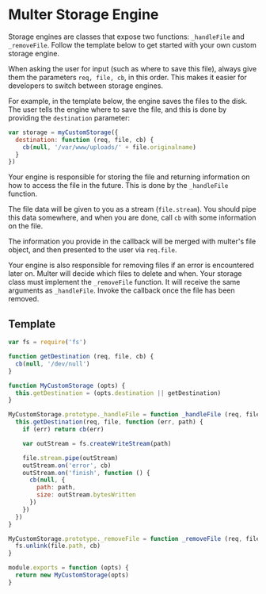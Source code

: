 # Multer Storage Engine

Storage engines are classes that expose two functions: `_handleFile` and `_removeFile`.
Follow the template below to get started with your own custom storage engine.

When asking the user for input (such as where to save this file), always give
them the parameters `req, file, cb`, in this order. This makes it easier for
developers to switch between storage engines.

For example, in the template below, the engine saves the files to the disk. The
user tells the engine where to save the file, and this is done by
providing the `destination` parameter:

```javascript
var storage = myCustomStorage({
  destination: function (req, file, cb) {
    cb(null, '/var/www/uploads/' + file.originalname)
  }
})
```

Your engine is responsible for storing the file and returning information on how to
access the file in the future. This is done by the `_handleFile` function.

The file data will be given to you as a stream (`file.stream`). You should pipe
this data somewhere, and when you are done, call `cb` with some information on the
file.

The information you provide in the callback will be merged with multer's file object,
and then presented to the user via `req.file`.

Your engine is also responsible for removing files if an error is encountered
later on. Multer will decide which files to delete and when. Your storage class must
implement the `_removeFile` function. It will receive the same arguments as
`_handleFile`. Invoke the callback once the file has been removed.

## Template

```javascript
var fs = require('fs')

function getDestination (req, file, cb) {
  cb(null, '/dev/null')
}

function MyCustomStorage (opts) {
  this.getDestination = (opts.destination || getDestination)
}

MyCustomStorage.prototype._handleFile = function _handleFile (req, file, cb) {
  this.getDestination(req, file, function (err, path) {
    if (err) return cb(err)

    var outStream = fs.createWriteStream(path)

    file.stream.pipe(outStream)
    outStream.on('error', cb)
    outStream.on('finish', function () {
      cb(null, {
        path: path,
        size: outStream.bytesWritten
      })
    })
  })
}

MyCustomStorage.prototype._removeFile = function _removeFile (req, file, cb) {
  fs.unlink(file.path, cb)
}

module.exports = function (opts) {
  return new MyCustomStorage(opts)
}
```
